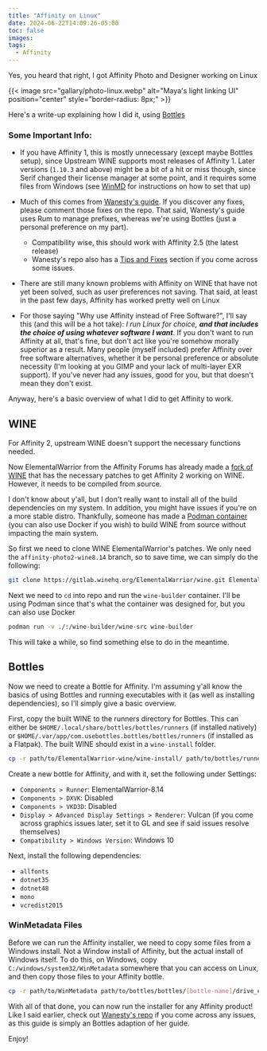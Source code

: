 ```yaml
---
title: "Affinity on Linux"
date: 2024-06-22T14:09:26-05:00
toc: false
images:
tags:
  - Affinity
---
```


Yes, you heard that right, I got Affinity Photo and Designer working on Linux

{{< image src="gallary/photo-linux.webp" alt="Maya's light linking UI" position="center" style="border-radius: 8px;" >}}

Here's a write-up explaining how I did it, using [Bottles](https://usebottles.com/)

### Some Important Info:
- If you have Affinity 1, this is mostly unnecessary (except maybe Bottles setup), since Upstream WINE supports most releases of Affinity 1. Later versions (`1.10.3` and above) might be a bit of a hit or miss though, since Serif changed their license manager at some point, and it requires some files from Windows (see [WinMD](#winmetadata-files) for instructions on how to set that up)
- Much of this comes from [Wanesty's guide](https://codeberg.org/Wanesty/affinity-wine-docs). If you discover any fixes, please comment those fixes on the repo. That said, Wanesty's guide uses Rum to manage prefixes, whereas we're using Bottles (just a personal preference on my part).
  - Compatibility wise, this should work with Affinity 2.5 (the latest release)
  - Wanesty's repo also has a [Tips and Fixes](https://codeberg.org/wanesty/affinity-wine-docs/src/branch/guide-wine8.14/Tips-n-Fixes.md) section if you come across some issues.

- There are still many known problems with Affinity on WINE that have not yet been solved, such as user preferences not saving. That said, at least in the past few days, Affinity has worked pretty well on Linux

- For those saying "Why use Affinity instead of Free Software?", I'll say this (and this will be a hot take): *I run Linux for choice, __and that includes the choice of using whatever software I want__*. If you don't want to run Affinity at all, that's fine, but don't act like you're somehow morally superior as a result. Many people (myself included) prefer Affinity over free software alternatives, whether it be personal preference or absolute necessity (I'm looking at you GIMP and your lack of multi-layer EXR support). If you've never had any issues, good for you, but that doesn't mean they don't exist.

Anyway, here's a basic overview of what I did to get Affinity to work.

## WINE
For Affinity 2, upstream WINE doesn't support the necessary functions needed.

Now ElementalWarrior from the Affinity Forums has already made a [fork of WINE](https://gitlab.winehq.org/ElementalWarrior/wine) that has the necessary patches to get Affinity 2 working on WINE. However, it needs to be compiled from source.

I don't know about y'all, but I don't really want to install all of the build dependencies on my system. In addition, you might have issues if you're on a more stable distro. Thankfully, someone has made a [Podman container](https://github.com/daegalus/wine-builder) (you can also use Docker if you wish) to build WINE from source without impacting the main system.

So first we need to clone WINE ElementalWarrior's patches. We only need the `affinity-photo2-wine8.14` branch, so to save time, we can simply do the following:
```sh
git clone https://gitlab.winehq.org/ElementalWarrior/wine.git ElementalWarrior-wine -b affinity-photo2-wine8.14
```

Next we need to `cd` into repo and run the `wine-builder` container. I'll be using Podman since that's what the container was designed for, but you can also use Docker
```sh
podman run -v ./:/wine-builder/wine-src wine-builder
```

This will take a while, so find something else to do in the meantime.

## Bottles
Now we need to create a Bottle for Affinity. I'm assuming y'all know the basics of using Bottles and running executables with it (as well as installing dependencies), so I'll simply give a basic overview.

First, copy the built WINE to the runners directory for Bottles. This can either be `$HOME/.local/share/bottles/bottles/runners` (if installed natively) or `$HOME/.var/app/com.usebottles.bottles/bottles/runners` (if installed as a Flatpak). The built WINE should exist in a `wine-install` folder.
```sh
cp -r path/to/ElementalWarrior-wine/wine-install/ path/to/bottles/runners/ElementalWarrior-8.14
```

Create a new bottle for Affinity, and with it, set the following under Settings:
- `Components > Runner`: ElementalWarrior-8.14
- `Components > DXVK`: Disabled
- `Components > VKD3D`: Disabled
- `Display > Advanced Display Settings > Renderer`: Vulcan (if you come across graphics issues later, set it to GL and see if said issues resolve themselves)
- `Compatibility > Windows Version`: Windows 10

Next, install the following dependencies:
- `allfonts`
- `dotnet35`
- `dotnet48`
- `mono`
- `vcredist2015` 

### WinMetadata Files
Before we can run the Affinity installer, we need to copy some files from a Windows install. Not a Window install of Affinity, but the actual install of Windows itself. To do this, on Windows, copy `C:/windows/system32/WinMetadata` somewhere that you can access on Linux, and then copy those files to your Affinity bottle.
```sh
cp -r path/to/WinMetadata path/to/bottles/bottles/[bottle-name]/drive_c/windows/system32/WinMetadata
```

With all of that done, you can now run the installer for any Affinity product! Like I said earlier, check out [Wanesty's repo](https://codeberg.org/Wanesty/affinity-wine-docs) if you come across any issues, as this guide is simply an Bottles adaption of her guide.

Enjoy!
